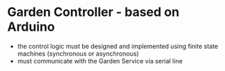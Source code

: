 # Garden Controller - based on Arduino

-   the control logic must be designed and implemented using finite state machines (synchronous or asynchronous)
-   must communicate with the Garden Service via serial line
